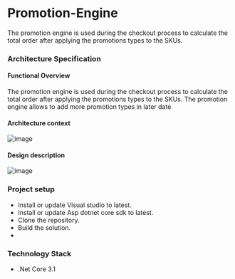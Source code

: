 # Promotion-Engine
The promotion engine is used during the checkout process to calculate the total order after applying the promotions types to the SKUs.


### Architecture Specification
  #### Functional Overview
  The promotion engine is used during the checkout process to calculate the total order after applying the promotions types to the SKUs. The promotion engine allows to add more promotion types in later date
  
  #### Architecture context
  
![image](https://user-images.githubusercontent.com/13185803/150667477-a6222d46-99b0-4154-8d58-4e5a4de78c0b.png)



  #### Design description
  
  ![image](https://user-images.githubusercontent.com/13185803/150667258-57918b0e-422a-430f-85af-7631e31741e8.png)
  
  
 ### Project setup
* Install or update Visual studio to latest.
* Install or update Asp dotnet core sdk to latest.
* Clone the repository.
* Build the solution.
* 
 ### Technology Stack 
* .Net Core 3.1
